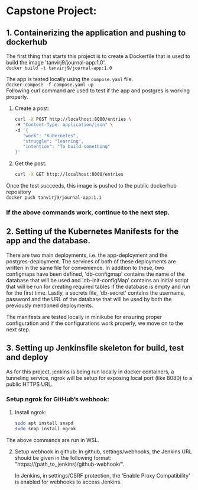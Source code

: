# Capstone Project:

## 1. Containerizing the application and pushing to dockerhub
The first thing that starts this project is to create a Dockerfile that is used to build the image 'tanvirj9/journal-app:1.0'. <br>
`docker build -t tanvirj9/journal-app:1.0` <br>

The app is tested locally using the `compose.yaml` file. <br>
`docker-compose -f compose.yaml up` <br>
Following curl command are used to test if the app and postgres is working properly.
1. Create a post:  
   ```bash
   curl -X POST http://localhost:8000/entries \
   -H "Content-Type: application/json" \
   -d '{
      "work": "Kubernetes", 
      "struggle": "learning",
      "intention": "To build something" 
   }'

2. Get the post:
    ```bash
    curl -X GET http://localhost:8000/entries

Once the test succeeds, this image is pushed to the public dockerhub repository <br>
`docker push tanvirj9/journal-app:1.1` <br>
### If the above commands work, continue to the next step. 

## 2. Setting uf the Kubernetes Manifests for the app and the database.
There are two main deployments, i.e. the app-deployment and the postgres-deployment. The services of both of these deployments are written in the same file for convenience. In addition to these, two configmaps have been defined, 'db-configmap' contains the name of the database that will be used and 'db-init-configMap' contains an initial script that will be run for creating required tables if the database is empty and run for the first time. Lastly, a secrets file, 'db-secret' contains the username, password and the URL of the database that will be used by both the previously mentioned deployments.

The manifests are tested locally in minikube for ensuring proper configuration and if the configurations work properly, we move on to the next step.
   
## 3. Setting up Jenkinsfile skeleton for build, test and deploy
As for this project, jenkins is being run locally in docker containers, a tunneling service, ngrok will be setup for exposing local port (like 8080) to a public HTTPS URL.

### Setup ngrok for GitHub’s webhook:
1. Install ngrok:
   ```bash
   sudo apt install snapd
   sudo snap install ngrok

The above commands are run in WSL.

2. Setup webhook in github:
   In github, settings/webhooks, the Jenkins URL should be given in the following format: "https://(path_to_jenkins)/github-webhook/".

   In Jenkins, in settings/CSRF protection, the 'Enable Proxy Compatibility' is enabled for webhooks to access Jenkins.
